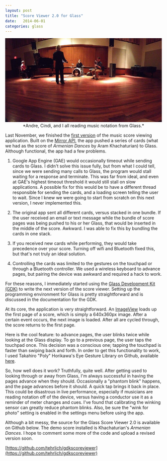 ```yaml
---
layout: post
title: "Score Viewer 2.0 for Glass"
date:   2014-06-01
categories: glass
---
```


<img src="/images/edward.jpg" alt="Kevin, Cindi, and I all reading music notation from Glass" class="img-polaroid mugshot">
<center>*Andre, Cindi, and I all reading music notation from Glass.*</center>

Last November, we finished the [first version](https://github.com/tehrlich/scoreviewer) of the music score viewing application. Built on the [Mirror API](https://developers.google.com/glass/develop/mirror/index), the app pushed a series of cards (what we had as the score of *Armenian Dances* by Aram Khachaturian) to Glass. Although functional, the app had a few problems.

1. Google App Engine (GAE) would occasionally timeout while sending cards to Glass. I didn't solve this issue fully, but from what I could tell, since we were sending many calls to Glass, the program would stall waiting for a response and terminate. This was far from ideal, and even at GAE's highest timeout threshold it would still stall on slow applications. A possible fix for this would be to have a different thread responsible for sending the cards, and a loading screen telling the user to wait. Since I knew we were going to start from scratch on this next version, I never implemented this.

2. The original app sent all different cards, versus stacked in one bundle. If the user received an email or text message while the bundle of score pages was being pushed to his or her Glass, that would be inserted in the middle of the score. Awkward. I was able to fix this by bundling the cards in one stack.

3. If you received new cards while performing, they would take precedence over your score. Turning off wifi and Bluetooth fixed this, but that's not truly an ideal solution.

4. Controlling the cards was limited to the gestures on the touchpad or through a Bluetooth controller. We used a wireless keyboard to advance pages, but pairing the device was awkward and required a hack to work.

For these reasons, I immediately started using the [Glass Development Kit (GDK)](https://developers.google.com/glass/develop/gdk/) to write the next version of the score viewer. Setting up the programming environment for Glass is pretty straightforward and is discussed in the documentation for the GDK.

At its core, the application is very straightforward. An [ImageView](http://developer.android.com/reference/android/widget/ImageView.html) loads up the first page of a score, which is simply a 640x360px image. After a certain event occurs, the next image is loaded. After all are cycled through, the score returns to the first page.

Here is the cool feature: to advance pages, the user blinks twice while looking at the Glass display. To go to a previous page, the user taps the touchpad once. This decision was a conscious one; tapping the touchpad is faster than swiping back and forth. In order to get this functionality to work, I used Takahiro "Poly" Horikawa's Eye Gesture Library on Github, available [here](github.com/thorikawa/EyeGestureLib).

So, how well does it work? Truthfully, quite well. After getting used to looking through or away from Glass, I'm always successful in having the pages advance when they should. Occasionally a "phantom blink" happens, and the page advances before it should. A quick tap brings it back in place. This could be disastrous in live performance, especially if musicians are reading notation off of the device, versus having a conductor use it as a reminder of meter changes and cues. I've found that calibrating the winking sensor can greatly reduce phantom blinks. Also, be sure the "wink for photo" setting is enabled in the settings menu before using the app. 

Although a bit messy, the source for the Glass Score Viewer 2.0 is available on Github below. The demo score installed is Khachaturian's *Armenian Dances*. I hope to comment some more of the code and upload a revised version soon.

[https://github.com/tehrlich/gdkscoreviewer](https://github.com/tehrlich/gdkscoreviewer)


